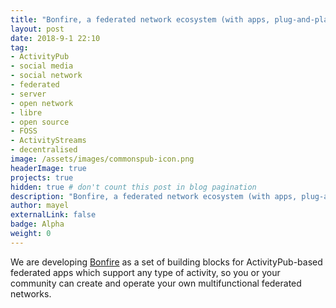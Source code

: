 ```yaml
---
title: "Bonfire, a federated network ecosystem (with apps, plug-and-play devices, and cloud services) "
layout: post
date: 2018-9-1 22:10
tag:
- ActivityPub
- social media
- social network
- federated
- server
- open network
- libre
- open source
- FOSS
- ActivityStreams
- decentralised
image: /assets/images/commonspub-icon.png
headerImage: true
projects: true
hidden: true # don't count this post in blog pagination
description: "Bonfire, a federated network ecosystem (with apps, plug-and-play devices, and cloud services)" 
author: mayel
externalLink: false
badge: Alpha
weight: 0
---
```



We are developing [Bonfire](http://bonfire.cafe) as a set of building blocks for ActivityPub-based federated apps which support any type of activity, so you or your community can create and operate your own multifunctional federated networks.
